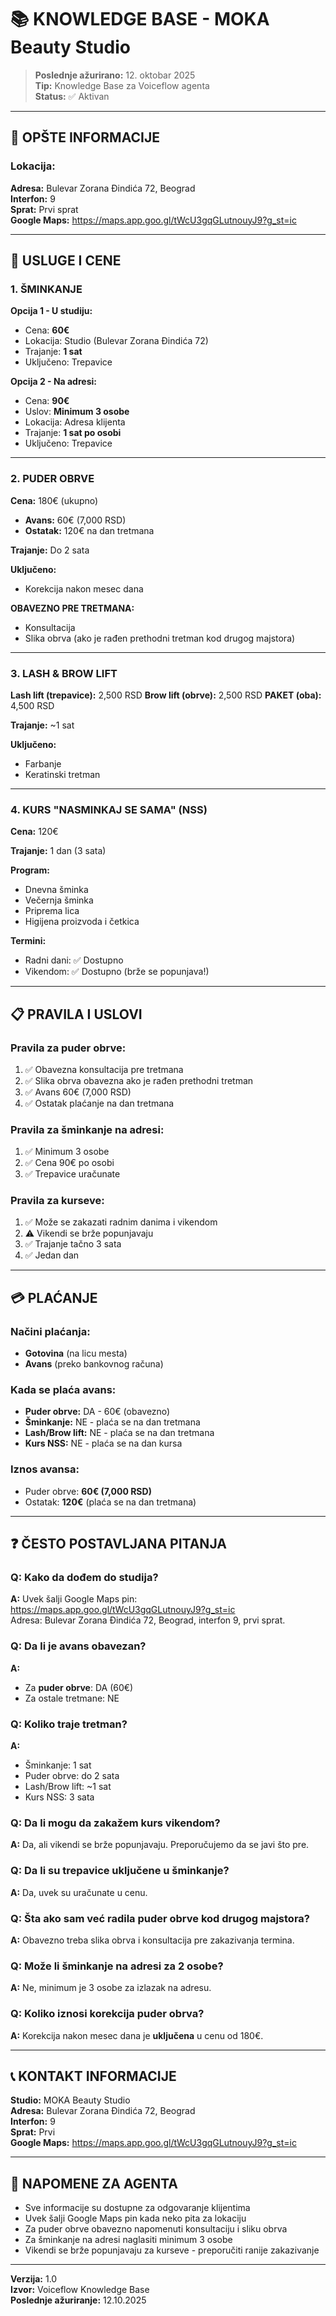# 📚 KNOWLEDGE BASE - MOKA Beauty Studio

> **Poslednje ažurirano:** 12. oktobar 2025  
> **Tip:** Knowledge Base za Voiceflow agenta  
> **Status:** ✅ Aktivan

---

## 📍 OPŠTE INFORMACIJE

### Lokacija:
**Adresa:** Bulevar Zorana Đindića 72, Beograd  
**Interfon:** 9  
**Sprat:** Prvi sprat  
**Google Maps:** https://maps.app.goo.gl/tWcU3gqGLutnouyJ9?g_st=ic

---

## 💄 USLUGE I CENE

### 1. ŠMINKANJE

**Opcija 1 - U studiju:**
- Cena: **60€**
- Lokacija: Studio (Bulevar Zorana Đindića 72)
- Trajanje: **1 sat**
- Uključeno: Trepavice

**Opcija 2 - Na adresi:**
- Cena: **90€**
- Uslov: **Minimum 3 osobe**
- Lokacija: Adresa klijenta
- Trajanje: **1 sat po osobi**
- Uključeno: Trepavice

---

### 2. PUDER OBRVE

**Cena:** 180€ (ukupno)
- **Avans:** 60€ (7,000 RSD)
- **Ostatak:** 120€ na dan tretmana

**Trajanje:** Do 2 sata

**Uključeno:**
- Korekcija nakon mesec dana

**OBAVEZNO PRE TRETMANA:**
- Konsultacija
- Slika obrva (ako je rađen prethodni tretman kod drugog majstora)

---

### 3. LASH & BROW LIFT

**Lash lift (trepavice):** 2,500 RSD
**Brow lift (obrve):** 2,500 RSD
**PAKET (oba):** 4,500 RSD

**Trajanje:** ~1 sat

**Uključeno:**
- Farbanje
- Keratinski tretman

---

### 4. KURS "NASMINKAJ SE SAMA" (NSS)

**Cena:** 120€

**Trajanje:** 1 dan (3 sata)

**Program:**
- Dnevna šminka
- Večernja šminka
- Priprema lica
- Higijena proizvoda i četkica

**Termini:**
- Radni dani: ✅ Dostupno
- Vikendom: ✅ Dostupno (brže se popunjava!)

---

## 📋 PRAVILA I USLOVI

### Pravila za puder obrve:
1. ✅ Obavezna konsultacija pre tretmana
2. ✅ Slika obrva obavezna ako je rađen prethodni tretman
3. ✅ Avans 60€ (7,000 RSD)
4. ✅ Ostatak plaćanje na dan tretmana

### Pravila za šminkanje na adresi:
1. ✅ Minimum 3 osobe
2. ✅ Cena 90€ po osobi
3. ✅ Trepavice uračunate

### Pravila za kurseve:
1. ✅ Može se zakazati radnim danima i vikendom
2. ⚠️ Vikendi se brže popunjavaju
3. ✅ Trajanje tačno 3 sata
4. ✅ Jedan dan

---

## 💳 PLAĆANJE

### Načini plaćanja:
- **Gotovina** (na licu mesta)
- **Avans** (preko bankovnog računa)

### Kada se plaća avans:
- **Puder obrve:** DA - 60€ (obavezno)
- **Šminkanje:** NE - plaća se na dan tretmana
- **Lash/Brow lift:** NE - plaća se na dan tretmana
- **Kurs NSS:** NE - plaća se na dan kursa

### Iznos avansa:
- Puder obrve: **60€ (7,000 RSD)**
- Ostatak: **120€** (plaća se na dan tretmana)

---

## ❓ ČESTO POSTAVLJANA PITANJA

### Q: Kako da dođem do studija?
**A:** Uvek šalji Google Maps pin: https://maps.app.goo.gl/tWcU3gqGLutnouyJ9?g_st=ic  
Adresa: Bulevar Zorana Đindića 72, Beograd, interfon 9, prvi sprat.

### Q: Da li je avans obavezan?
**A:** 
- Za **puder obrve**: DA (60€)
- Za ostale tretmane: NE

### Q: Koliko traje tretman?
**A:**
- Šminkanje: 1 sat
- Puder obrve: do 2 sata
- Lash/Brow lift: ~1 sat
- Kurs NSS: 3 sata

### Q: Da li mogu da zakažem kurs vikendom?
**A:** Da, ali vikendi se brže popunjavaju. Preporučujemo da se javi što pre.

### Q: Da li su trepavice uključene u šminkanje?
**A:** Da, uvek su uračunate u cenu.

### Q: Šta ako sam već radila puder obrve kod drugog majstora?
**A:** Obavezno treba slika obrva i konsultacija pre zakazivanja termina.

### Q: Može li šminkanje na adresi za 2 osobe?
**A:** Ne, minimum je 3 osobe za izlazak na adresu.

### Q: Koliko iznosi korekcija puder obrva?
**A:** Korekcija nakon mesec dana je **uključena** u cenu od 180€.

---

## 📞 KONTAKT INFORMACIJE

**Studio:** MOKA Beauty Studio  
**Adresa:** Bulevar Zorana Đindića 72, Beograd  
**Interfon:** 9  
**Sprat:** Prvi  
**Google Maps:** https://maps.app.goo.gl/tWcU3gqGLutnouyJ9?g_st=ic

---

## 🔄 NAPOMENE ZA AGENTA

- Sve informacije su dostupne za odgovaranje klijentima
- Uvek šalji Google Maps pin kada neko pita za lokaciju
- Za puder obrve obavezno napomenuti konsultaciju i sliku obrva
- Za šminkanje na adresi naglasiti minimum 3 osobe
- Vikendi se brže popunjavaju za kurseve - preporučiti ranije zakazivanje

---

**Verzija:** 1.0  
**Izvor:** Voiceflow Knowledge Base  
**Poslednje ažuriranje:** 12.10.2025

